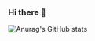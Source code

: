 ### Hi there 👋

![Anurag's GitHub stats](https://github-readme-stats.vercel.app/api?username=999gawkboyy&show_icons=true&theme=radical)
